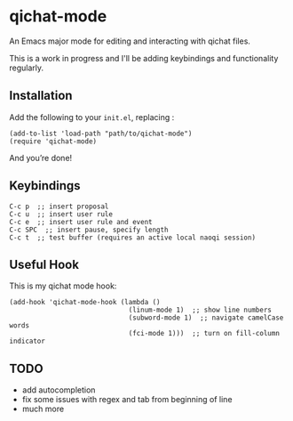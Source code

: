 # qichat-mode

An Emacs major mode for editing and interacting with qichat files.

This is a work in progress and I'll be adding keybindings and functionality regularly.


## Installation

Add the following to your `init.el`, replacing :

```elisp
(add-to-list 'load-path "path/to/qichat-mode")
(require 'qichat-mode)
```

And you’re done!

## Keybindings

```elisp
C-c p  ;; insert proposal
C-c u  ;; insert user rule
C-c e  ;; insert user rule and event
C-c SPC  ;; insert pause, specify length
C-c t  ;; test buffer (requires an active local naoqi session)
```

## Useful Hook

This is my qichat mode hook:

```elisp
(add-hook 'qichat-mode-hook (lambda ()
                              (linum-mode 1)  ;; show line numbers
                              (subword-mode 1)  ;; navigate camelCase words
                              (fci-mode 1)))  ;; turn on fill-column indicator
```

## TODO
- add autocompletion
- fix some issues with regex and tab from beginning of line
- much more
